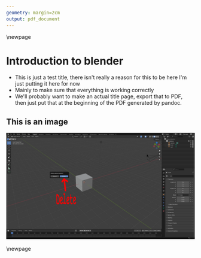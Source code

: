 ```yaml
---
geometry: margin=2cm
output: pdf_document
---
```


\newpage
# Introduction to blender

- This is just a test title, there isn't really a reason for this to be here I'm just putting it here for now
- Mainly to make sure that everything is working correctly
- We'll probably want to make an actual title page, export that to PDF, then just put that at the beginning of the PDF generated by pandoc.

## This is an image
![*The word delete pointing at a dialogue with delete highlighted*](images/DeleteDefaultCube.png)

\newpage
